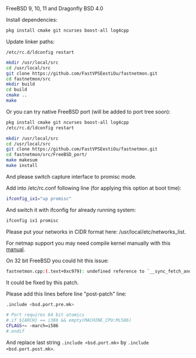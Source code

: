 FreeBSD 9, 10, 11 and Dragonfly BSD 4.0

Install dependencies:
```bash
pkg install cmake git ncurses boost-all log4cpp
```

Update linker paths:
```
/etc/rc.d/ldconfig restart
```


```bash
mkdir /usr/local/src
cd /usr/local/src
git clone https://github.com/FastVPSEestiOu/fastnetmon.git
cd fastnetmon/src
mkdir build
cd build
cmake ..
make
```

Or you can try native FreeBSD port (will be added to port tree soon):
```bash
pkg install cmake git ncurses boost-all log4cpp
/etc/rc.d/ldconfig restart

mkdir /usr/local/src
cd /usr/local/src
git clone https://github.com/FastVPSEestiOu/fastnetmon.git
cd fastnetmon/src/FreeBSD_port/
make makesum
make install
```

And please switch capture interface to promisc mode.

Add into /etc/rc.conf following line (for applying this option at boot time):
```bash
ifconfig_ix1="up promisc"
```

And switch it with ifconfig for already running system:
```bash
ifconfig ix1 promisc
```

Please put your networks in CIDR format here: /usr/local/etc/networks_list.

For netmap support you may need compile kernel manually with this [manual](BUILDING_FREEBSD_KERNEL_FOR_NETMAP.md).

On 32 bit FreeBSD you could hit this issue:
```bash
fastnetmon.cpp:(.text+0xc979): undefined reference to `__sync_fetch_and_add_8'
```

It could be fixed by this patch.

 Please add this lines before line "post-patch" line:
```bash
.include <bsd.port.pre.mk>

# Port requires 64 bit atomics
#.if ${ARCH} == i386 && empty(MACHINE_CPU:Mi586)
CFLAGS+= -march=i586
#.endif
```

And replace last string ```.include <bsd.port.mk>``` by ```.include
<bsd.port.post.mk>```.
